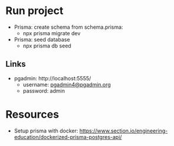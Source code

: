 # Run project

- Prisma: create schema from schema.prisma:
  - npx prisma migrate dev
- Prisma: seed database
  - npx prisma db seed

## Links

- pgadmin: http://localhost:5555/
  - username: pgadmin4@pgadmin.org
  - password: admin

# Resources

- Setup prisma with docker: https://www.section.io/engineering-education/dockerized-prisma-postgres-api/
